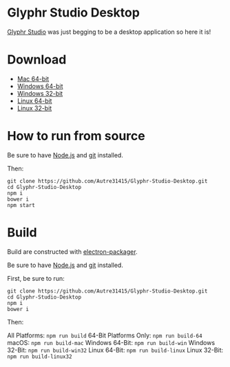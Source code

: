 Glyphr Studio Desktop
===

[Glyphr Studio](http://glyphrstudio.com) was just begging to be a desktop application so here it is!

Download
===

- [Mac 64-bit](https://github.com/Autre31415/Glyphr-Studio-Desktop/releases/download/v0.1.2-beta/Glyphr.Studio-darwin-x64.zip)
- [Windows 64-bit](https://github.com/Autre31415/Glyphr-Studio-Desktop/releases/download/v0.1.2-beta/Glyphr.Studio-win32-x64.zip)
- [Windows 32-bit](https://github.com/Autre31415/Glyphr-Studio-Desktop/releases/download/v0.1.2-beta/Glyphr.Studio-win32-ia32.zip)
- [Linux 64-bit](https://github.com/Autre31415/Glyphr-Studio-Desktop/releases/download/v0.1.2-beta/Glyphr.Studio-linux-x64.zip)
- [Linux 32-bit](https://github.com/Autre31415/Glyphr-Studio-Desktop/releases/download/v0.1.2-beta/Glyphr.Studio-linux-ia32.zip)

How to run from source
===

Be sure to have [Node.js](https://nodejs.org) and [git](https://git-scm.com) installed.

Then:

```
git clone https://github.com/Autre31415/Glyphr-Studio-Desktop.git
cd Glyphr-Studio-Desktop
npm i
bower i
npm start
```

Build
===

Build are constructed with [electron-packager](https://github.com/maxogden/electron-packager).

Be sure to have [Node.js](https://nodejs.org) and [git](https://git-scm.com) installed.

First, be sure to run:

```
git clone https://github.com/Autre31415/Glyphr-Studio-Desktop.git
cd Glyphr-Studio-Desktop
npm i
bower i
```

Then:

All Platforms: `npm run build`
64-Bit Platforms Only: `npm run build-64`
macOS: `npm run build-mac`
Windows 64-Bit: `npm run build-win`
Windows 32-Bit: `npm run build-win32`
Linux 64-Bit: `npm run build-linux`
Linux 32-Bit: `npm run build-linux32`